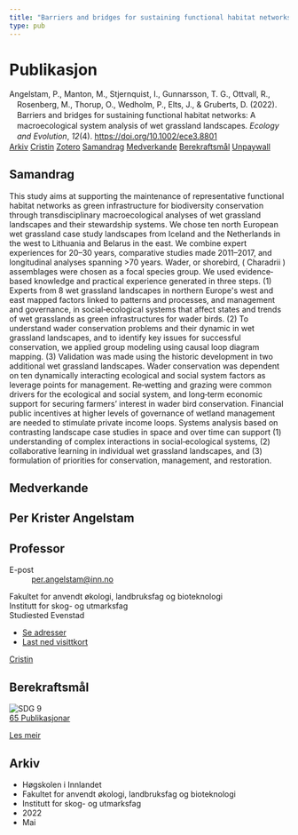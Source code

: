 ```yaml
---
title: "Barriers and bridges for sustaining functional habitat networks: A macroecological system analysis of wet grassland landscapes"
type: pub
---
```

<h1>Publikasjon</h1>
<article id="csl-bib-container-HQMETX24" class="csl-bib-container">
  <div class="csl-bib-body" style="line-height: 1.35; padding-left: 1em; text-indent:-1em;">
  <div class="csl-entry">Angelstam, P., Manton, M., Stjernquist, I., Gunnarsson, T. G., Ottvall, R., Rosenberg, M., Thorup, O., Wedholm, P., Elts, J., &amp; Gruberts, D. (2022). Barriers and bridges for sustaining functional habitat networks: A macroecological system analysis of wet grassland landscapes. <i>Ecology and Evolution</i>, <i>12</i>(4). <a href="https://doi.org/10.1002/ece3.8801">https://doi.org/10.1002/ece3.8801</a></div>
</div>
  <div class="csl-bib-buttons">
    <a href="#taxonomy-article-HQMETX24" class="csl-bib-button">Arkiv</a>
    <a href="https://app.cristin.no/results/show.jsf?id=2028506" alt="Cristin URL" class="csl-bib-button">Cristin</a>
    <a href="http://zotero.org/groups/5022929/items/HQMETX24" alt="Zotero URL" class="csl-bib-button">Zotero</a>
    <a href="#abstract-article-HQMETX24" class="csl-bib-button">Samandrag</a>
    <a href="#contributors-article-HQMETX24" class="csl-bib-button">Medverkande</a>
    <a href="#sdg-article-HQMETX24" class="csl-bib-button">Berekraftsmål</a>
    <a href="https://onlinelibrary.wiley.com/doi/pdfdirect/10.1002/ece3.8801" class="csl-bib-button">Unpaywall</a>
  </div>
  <div id="csl-bib-meta-container-HQMETX24"></div>
</article>
<div id="csl-bib-meta-HQMETX24" class="csl-bib-meta">
  <article id="abstract-article-HQMETX24" class="abstract-article">
    <h1>Samandrag</h1>
    This study aims at supporting the maintenance of representative functional habitat networks as green infrastructure for biodiversity conservation through transdisciplinary macroecological analyses of wet grassland landscapes and their stewardship systems. We chose ten north European wet grassland case study landscapes from Iceland and the Netherlands in the west to Lithuania and Belarus in the east. We combine expert experiences for 20–30 years, comparative studies made 2011–2017, and longitudinal analyses spanning &gt;70 years. Wader, or shorebird, ( Charadrii ) assemblages were chosen as a focal species group. We used evidence‐based knowledge and practical experience generated in three steps. (1) Experts from 8 wet grassland landscapes in northern Europe's west and east mapped factors linked to patterns and processes, and management and governance, in social‐ecological systems that affect states and trends of wet grasslands as green infrastructures for wader birds. (2) To understand wader conservation problems and their dynamic in wet grassland landscapes, and to identify key issues for successful conservation, we applied group modeling using causal loop diagram mapping. (3) Validation was made using the historic development in two additional wet grassland landscapes. Wader conservation was dependent on ten dynamically interacting ecological and social system factors as leverage points for management. Re‐wetting and grazing were common drivers for the ecological and social system, and long‐term economic support for securing farmers’ interest in wader bird conservation. Financial public incentives at higher levels of governance of wetland management are needed to stimulate private income loops. Systems analysis based on contrasting landscape case studies in space and over time can support (1) understanding of complex interactions in social‐ecological systems, (2) collaborative learning in individual wet grassland landscapes, and (3) formulation of priorities for conservation, management, and restoration.
  </article>
  <article id="contributors-article-HQMETX24" class="contributors-article">
    <h1>Medverkande</h1>
    <div class="personas">
<div class="vrtx-hinn-person-card">
<div class="photo">
<i class="lar la-user-circle missing-person"></i>
</div>
<div class="info">
<hgroup><h1>Per Krister Angelstam</h1>
<h2>Professor</h2>
</hgroup><dl>
<dt>E-post</dt>
<dd>
<a href="mailto:per.angelstam@inn.no">per.angelstam@inn.no</a>
</dd>
</dl>
<p>
Fakultet for anvendt økologi, landbruksfag og bioteknologi<br>
Institutt for skog- og utmarksfag<br>
Studiested Evenstad
</p>
<ul class="vrtx-hinn-links">
<li><a href="https://www.inn.no/finn-en-ansatt/per-angelstam.html#vrtx-hinn-addresses">Se adresser</a></li>
<li><a href="https://www.inn.no/finn-en-ansatt/per-angelstam.html?vrtx=vcf">Last ned visittkort</a></li>
</ul>
</div>
</div>
<a href="https://app.cristin.no/persons/show.jsf?id=1318014" alt="Cristin URL" class="personas-cristin">Cristin</a>
</div>
  </article>
  <article id="sdg-article-HQMETX24" class="sdg-article">
    <h1>Berekraftsmål</h1>
    <div class="sdg-container"><div id="sdg9" class="sdg">
<img src="{{< params subfolder >}}images/sdg/sdg09_no.png" class="image" alt="SDG 9">
<div class="sdg-overlay">
<a href="{{< params subfolder >}}no/archive/?sdg=9#archive" class="sdg-publication-count"><span>65</span> Publikasjonar</a>
<p><a href="https://www.fn.no/om-fn/fns-baerekraftsmaal/industri-innovasjon-og-infrastruktur?lang=nno-NO" class="sdg-read-more">Les meir</a></p>
</div>
</div></div>
  </article>
  <article id="taxonomy-article-HQMETX24" class="taxonomy-article">
    <h1>Arkiv</h1>
    <ul>
      <li>Høgskolen i Innlandet</li>
      <li>Fakultet for anvendt økologi, landbruksfag og bioteknologi</li>
      <li>Institutt for skog- og utmarksfag</li>
      <li>2022</li>
      <li>Mai</li>
    </ul>
  </article>
</div>
